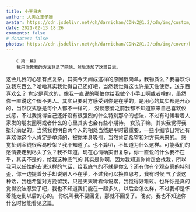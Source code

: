 ```yaml
---
title: 小王日志
author: 大美女王子姗
avatar: https://cdn.jsdelivr.net/gh/darrichan/CDNv2@1.2/cdn/img/custom/avatar.jpg
date: 2021-02-13 18:26
comments: false
# donates: false
photos: https://cdn.jsdelivr.net/gh/darrichan/CDNv2@1.2/cdn/img/cover/bgc1.jpg
---
```

       《 第一篇》
        我用你教我的方法登录了网站，然后添加了这篇日志。
这会儿我的心思有点复杂，其实今天闹成这样的原因很简单，我物质么？我喜欢你送我东西么？哈哈其实我觉得自己还好吧，当然我觉得这也许是天性使然，送东西喜欢么？
肯定是喜欢的，像我一直说的哪怕你给我做个小手工啊或者啥的，虽然你一直说这个很不男人。其实只要对方感受到你是在乎的，是用心的其实都是开心的，当然仪式感是每个人都不一样的，
没谈恋爱之前我都不知道原来自己喜欢仪式感，不过我觉得自己还好没有很强烈的什么特别那个的想法，不过有时候看着人家发的朋友圈啊或者什么的心里其实也会有些小期待。
女孩子嘛，其实我觉得我挺好满足的，当然我也明白两个人的相处当然是平时最重要，一些小细节日常还有喜欢你这个人肯定是单纯的，被你本身吸引，当然肯定希望和对方有未来的。
感觉扯到金钱很容易吵架？我不知道了。也不算叭，不知道为什么这样。可能我们的感情要走到尽头了么？我不知道，现在心情确实很复杂，你一直说的什么我不在乎，其实不是的，给我这种底气的
其实是你啊，因为我知道你肯定会找我，所以我可以任性的去说这样的气话，给我底气的不就是你么？还有你有个观点真的特别歪，你一边提着分手却说别人不在乎，不过我可以换位思考，我有时候
气了说这种话，我也希望对方挽留我，只是天天听着你说累，我觉得好难过。也许你是真的觉得没法忍受了吧，我也不知道我们能在一起多久，以后会怎么样，不过我却是怀着能走到以后的心的。
你说叫我不要回复，那就不回复了。晚安。我也不知道你什么时候能看见这篇。